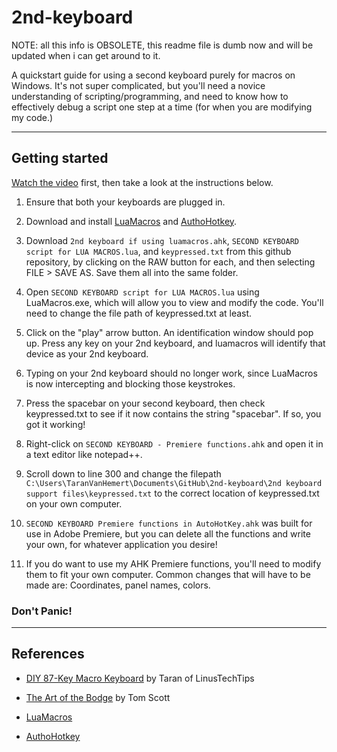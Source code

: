 # 2nd-keyboard

NOTE: all this info is OBSOLETE, this readme file is dumb now and will be updated when i can get around to it.

A quickstart guide for using a second keyboard purely for macros on Windows.
It's not super complicated, but you'll need a novice understanding of scripting/programming, and need to know how to effectively debug a script one step at a time (for when you are modifying my code.)

---

## Getting started

[Watch the video](https://youtu.be/Arn8ExQ2Gjg?t=362) first, then take a look at the instructions below.

1. Ensure that both your keyboards are plugged in.
2. Download and install [LuaMacros](http://www.hidmacros.eu/forum/viewtopic.php?f=10&t=241#p794) and [AuthoHotkey](https://autohotkey.com/).
2. Download `2nd keyboard if using luamacros.ahk`,  `SECOND KEYBOARD script for LUA MACROS.lua`, and `keypressed.txt` from this github repository, by clicking on the RAW button for each, and then selecting FILE > SAVE AS. Save them all into the same folder.
2. Open `SECOND KEYBOARD script for LUA MACROS.lua` using LuaMacros.exe, which will allow you to view and modify the code. You'll need to change the file path of keypressed.txt at least.
4. Click on the "play" arrow button. An identification window should pop up. Press any key on your 2nd keyboard, and luamacros will identify that device as your 2nd keyboard.
5. Typing on your 2nd keyboard should no longer work, since LuaMacros is now intercepting and blocking those keystrokes.
6. Press the spacebar on your second keyboard, then check keypressed.txt to see if it now contains the string "spacebar". If so, you got it working!

7. Right-click on `SECOND KEYBOARD - Premiere functions.ahk` and open it in a text editor like notepad++.
8. Scroll down to line 300 and change the filepath `C:\Users\TaranVanHemert\Documents\GitHub\2nd-keyboard\2nd keyboard support files\keypressed.txt` to the correct location of keypressed.txt on your own computer.

11. `SECOND KEYBOARD Premiere functions in AutoHotKey.ahk` was built for use in Adobe Premiere, but you can delete all the functions and write your own, for whatever application you desire!
12. If you do want to use my AHK Premiere functions, you'll need to modify them to fit your own computer. Common changes that will have to be made are: Coordinates, panel names, colors.


### Don't Panic!

---

## References

* [DIY 87-Key Macro Keyboard](https://www.youtube.com/watch?v=Arn8ExQ2Gjg) by Taran of LinusTechTips

* [The Art of the Bodge](https://www.youtube.com/watch?v=lIFE7h3m40U) by Tom Scott

* [LuaMacros](https://github.com/stevedonovan/LuaMacro)

* [AuthoHotkey](https://github.com/AutoHotkey/AutoHotkey)
